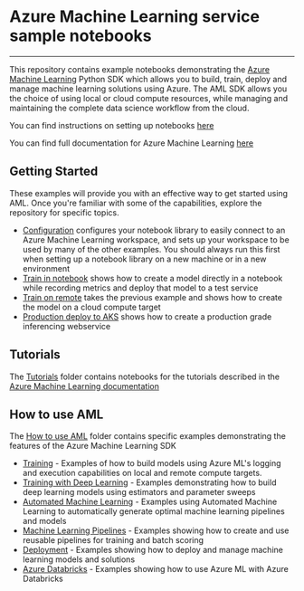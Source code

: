# Azure Machine Learning service sample notebooks

---

This repository contains example notebooks demonstrating the [Azure Machine Learning](https://azure.microsoft.com/en-us/services/machine-learning-service/) Python SDK
which allows you to build, train, deploy and manage machine learning solutions using Azure.  The AML SDK
allows you the choice of using local or cloud compute resources, while managing
and maintaining the complete data science workflow from the cloud.

You can find instructions on setting up notebooks [here](./NBSETUP.md)

You can find full documentation for Azure Machine Learning [here](https://aka.ms/aml-docs)

## Getting Started

These examples will provide you with an effective way to get started using AML.  Once you're familiar with
some of the capabilities, explore the repository for specific topics.

- [Configuration](configuration.ipnyb) configures your notebook library to easily connect to an
    Azure Machine Learning workspace, and sets up your workspace to be used by many of the other examples.  You should
    always run this first when setting up a notebook library on a new machine or in a new environment
- [Train in notebook](./how-to-use-azureml/training/train-within-notebook) shows how to create a model directly in a notebook while recording
    metrics and deploy that model to a test service
- [Train on remote](./how-to-use-azureml/training/train-on-remote-vm) takes the previous example and shows how to create the model on a cloud compute target
- [Production deploy to AKS](./tutorials/deployment/production-deploy-to-aks) shows how to create a production grade inferencing webservice

## Tutorials

The [Tutorials](./tutorials) folder contains notebooks for the tutorials described in the [Azure Machine Learning documentation](https://aka.ms/aml-docs)
  
## How to use AML

The [How to use AML](./how-to-use-aml) folder contains specific examples demonstrating the features of the Azure Machine Learning SDK

- [Training](./how-to-use-azureml/training) - Examples of how to build models using Azure ML's logging and execution capabilities on local and remote compute targets.
- [Training with Deep Learning](./how-to-use-azureml/training-with-deep-learning) - Examples demonstrating how to build deep learning models using estimators and parameter sweeps
- [Automated Machine Learning](./how-to-use-azureml/automated-machine-learning) - Examples using Automated Machine Learning to automatically generate optimal machine learning pipelines and models
- [Machine Learning Pipelines](./how-to-use-azureml/machine-learning-pipelines) - Examples showing how to create and use reusable pipelines for training and batch scoring
- [Deployment](./how-to-use-azureml/deployment) - Examples showing how to deploy and manage machine learning models and solutions
- [Azure Databricks](./how-to-use-azureml/azure-databricks) - Examples showing how to use Azure ML with Azure Databricks